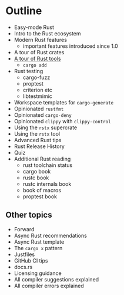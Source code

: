 # Outline

- Easy-mode Rust
- Intro to the Rust ecosystem
- Modern Rust features
  - important features introduced since 1.0
- A tour of Rust crates
- [A tour of Rust tools](tools-tour.md)
  - `cargo add`
- Rust testing
  - cargo-fuzz
  - proptest
  - criterion etc
  - libtestmimic
- Workspace templates for `cargo-generate`
- Opinionated `rustfmt`
- Opinionated `cargo-deny`
- Opinionated `clippy` with `clippy-control`
- Using the `rstx` supercrate
- Using the `rstx` tool
- Advanced Rust tips
- Rust Release History
- Quiz
- Additional Rust reading
  - rust toolchain status
  - cargo book
  - rustc book
  - rustc internals book
  - book of macros
  - proptest book

## Other topics

- Forward
- Async Rust recommendations
- Async Rust template
- The `cargo x` pattern
- Justfiles
- GitHub CI tips
- docs.rs
- Licensing guidance
- All compiler suggestions explained
- All compiler errors explained
